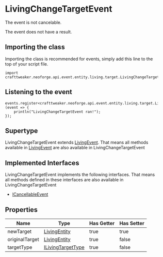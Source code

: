 # LivingChangeTargetEvent

The event is not cancelable.

The event does not have a result.

## Importing the class

Importing the class is recommended for events, simply add this line to the top of your script file.
```zenscript
import crafttweaker.neoforge.api.event.entity.living.target.LivingChangeTargetEvent;
```


## Listening to the event

```zenscript
events.register<crafttweaker.neoforge.api.event.entity.living.target.LivingChangeTargetEvent>(event => {
    println("LivingChangeTargetEvent ran!");
});
```


## Supertype

LivingChangeTargetEvent extends [LivingEvent](/neoforge/api/event/entity/living/LivingEvent). That means all methods available in [LivingEvent](/neoforge/api/event/entity/living/LivingEvent) are also available in LivingChangeTargetEvent

## Implemented Interfaces
LivingChangeTargetEvent implements the following interfaces. That means all methods defined in these interfaces are also available in LivingChangeTargetEvent

- [ICancellableEvent](/neoforge/api/event/ICancellableEvent)

## Properties

|      Name      |                                      Type                                       | Has Getter | Has Setter |
|----------------|---------------------------------------------------------------------------------|------------|------------|
| newTarget      | [LivingEntity](/vanilla/api/entity/LivingEntity)                                | true       | true       |
| originalTarget | [LivingEntity](/vanilla/api/entity/LivingEntity)                                | true       | false      |
| targetType     | [ILivingTargetType](/neoforge/api/event/entity/living/target/ILivingTargetType) | true       | false      |

